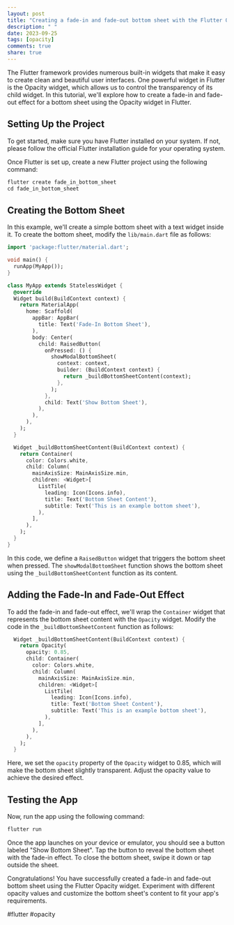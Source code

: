 ```yaml
---
layout: post
title: "Creating a fade-in and fade-out bottom sheet with the Flutter Opacity widget"
description: " "
date: 2023-09-25
tags: [opacity]
comments: true
share: true
---
```


The Flutter framework provides numerous built-in widgets that make it easy to create clean and beautiful user interfaces. One powerful widget in Flutter is the Opacity widget, which allows us to control the transparency of its child widget. In this tutorial, we'll explore how to create a fade-in and fade-out effect for a bottom sheet using the Opacity widget in Flutter.

## Setting Up the Project

To get started, make sure you have Flutter installed on your system. If not, please follow the official Flutter installation guide for your operating system.

Once Flutter is set up, create a new Flutter project using the following command:

```dart
flutter create fade_in_bottom_sheet
cd fade_in_bottom_sheet
```

## Creating the Bottom Sheet

In this example, we'll create a simple bottom sheet with a text widget inside it. To create the bottom sheet, modify the `lib/main.dart` file as follows:

```dart
import 'package:flutter/material.dart';

void main() {
  runApp(MyApp());
}

class MyApp extends StatelessWidget {
  @override
  Widget build(BuildContext context) {
    return MaterialApp(
      home: Scaffold(
        appBar: AppBar(
          title: Text('Fade-In Bottom Sheet'),
        ),
        body: Center(
          child: RaisedButton(
            onPressed: () {
              showModalBottomSheet(
                context: context,
                builder: (BuildContext context) {
                  return _buildBottomSheetContent(context);
                },
              );
            },
            child: Text('Show Bottom Sheet'),
          ),
        ),
      ),
    );
  }

  Widget _buildBottomSheetContent(BuildContext context) {
    return Container(
      color: Colors.white,
      child: Column(
        mainAxisSize: MainAxisSize.min,
        children: <Widget>[
          ListTile(
            leading: Icon(Icons.info),
            title: Text('Bottom Sheet Content'),
            subtitle: Text('This is an example bottom sheet'),
          ),
        ],
      ),
    );
  }
}
```

In this code, we define a `RaisedButton` widget that triggers the bottom sheet when pressed. The `showModalBottomSheet` function shows the bottom sheet using the `_buildBottomSheetContent` function as its content.

## Adding the Fade-In and Fade-Out Effect

To add the fade-in and fade-out effect, we'll wrap the `Container` widget that represents the bottom sheet content with the `Opacity` widget. Modify the code in the `_buildBottomSheetContent` function as follows:

```dart
  Widget _buildBottomSheetContent(BuildContext context) {
    return Opacity(
      opacity: 0.85,
      child: Container(
        color: Colors.white,
        child: Column(
          mainAxisSize: MainAxisSize.min,
          children: <Widget>[
            ListTile(
              leading: Icon(Icons.info),
              title: Text('Bottom Sheet Content'),
              subtitle: Text('This is an example bottom sheet'),
            ),
          ],
        ),
      ),
    );
  }
```

Here, we set the `opacity` property of the `Opacity` widget to 0.85, which will make the bottom sheet slightly transparent. Adjust the opacity value to achieve the desired effect.

## Testing the App

Now, run the app using the following command:

```dart
flutter run
```

Once the app launches on your device or emulator, you should see a button labeled "Show Bottom Sheet". Tap the button to reveal the bottom sheet with the fade-in effect. To close the bottom sheet, swipe it down or tap outside the sheet.

Congratulations! You have successfully created a fade-in and fade-out bottom sheet using the Flutter Opacity widget. Experiment with different opacity values and customize the bottom sheet's content to fit your app's requirements.

#flutter #opacity